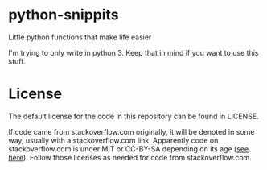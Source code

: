 # python-snippits
Little python functions that make life easier

I'm trying to only write in python 3. Keep that in mind if you want to use this stuff. 

# License

The default license for the code in this repository can be found in LICENSE.

If code came from stackoverflow.com originally, it will be denoted in some way, usually with a stackoverflow.com link. Apparently code on stackoverflow.com is under MIT or CC-BY-SA depending on its age ([see here](https://meta.stackexchange.com/q/271080)). Follow those licenses as needed for code from stackoverflow.com.
